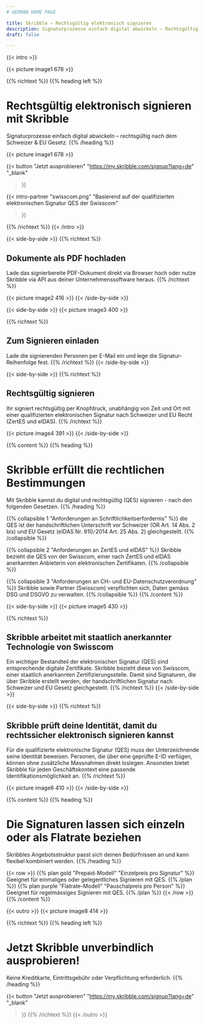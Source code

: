 ```yaml
---
# GERMAN HOME PAGE

title: Skribble – Rechtsgültig elektronisch signieren
description: Signaturprozesse einfach digital abwickeln – Rechtsgültig nach dem Schweizer & EU-Gesetz.
draft: false

---
```



[//]: # (--------------------------------------------------------------------------------------------------------------)

{{< intro >}}
<div class="hide-for-mobile">
  {{< picture image1 678 >}}
</div>

{{% richtext %}}
{{% heading left %}}
# Rechtsgültig elektronisch signieren mit Skribble
Signaturprozesse einfach digital abwickeln – rechtsgültig nach dem Schweizer & EU Gesetz.
{{% /heading %}}

<div class="hide-for-desktop">
  {{< picture image1 678 >}}
</div>

{{< button
  "Jetzt ausprobieren"
  "https://my.skribble.com/signup?lang=de"
  "_blank"
>}}

{{< intro-partner
  "swisscom.png"
  "Basierend auf der qualifizierten elektronischen Signatur QES der Swisscom"
>}}

{{% /richtext %}}
{{< /intro >}}

[//]: # (--------------------------------------------------------------------------------------------------------------)

{{< side-by-side >}}
{{% richtext %}}
## Dokumente als PDF hochladen
Lade das signierbereite PDF-Dokument direkt via Browser hoch oder nutze Skribble via API aus deiner Unternehmenssoftware heraus.
{{% /richtext %}}

{{< picture image2 416 >}}
{{< /side-by-side >}}

[//]: # (--------------------------------------------------------------------------------------------------------------)

{{< side-by-side >}}
{{< picture image3 400 >}}

{{% richtext %}}
## Zum Signieren einladen
Lade die signierenden Personen per E-Mail ein und lege die Signatur-Reihenfolge fest.
{{% /richtext %}}
{{< /side-by-side >}}

[//]: # (--------------------------------------------------------------------------------------------------------------)

{{< side-by-side >}}
{{% richtext %}}
## Rechtsgültig signieren
Ihr signiert rechtsgültig per Knopfdruck, unabhängig von Zeit und Ort mit einer qualifizierten elektronischen Signatur nach Schweizer und EU Recht (ZertES und eIDAS).
{{% /richtext %}}

{{< picture image4 391 >}}
{{< /side-by-side >}}

[//]: # (--------------------------------------------------------------------------------------------------------------)

{{% content %}}
{{% heading %}}
# Skribble erfüllt die rechtlichen Bestimmungen
Mit Skribble kannst du digital und rechtsgültig (QES) signieren - nach den folgenden Gesetzen.
{{% /heading %}}

{{% collapsible 1 "Anforderungen an Schriftlichkeitserfordernis" %}}
die QES ist der handschriftlichen Unterschrift vor Schweizer (OR Art. 14 Abs. 2 bis) und EU Gesetz (eIDAS Nr. 910`/`2014 Art. 25 Abs. 2) gleichgestellt.
{{% /collapsible %}}

{{% collapsible 2 "Anforderungen an ZertES und eIDAS" %}}
Skribble bezieht die QES von der Swisscom, einer nach ZertES und eIDAS anerkannten Anbieterin von elektronischen Zertifikaten.
{{% /collapsible %}}

{{% collapsible 3 "Anforderungen an CH- und EU-Datenschutzverordnung" %}}
Skribble sowie Partner (Swisscom) verpflichten sich, Daten gemäss DSG und DSGVO zu verwalten.
{{% /collapsible %}}
{{% /content %}}

[//]: # (--------------------------------------------------------------------------------------------------------------)

{{< side-by-side >}}
{{< picture image5 430 >}}

{{% richtext %}}
## Skribble arbeitet mit staatlich anerkannter Technologie von Swisscom
Ein wichtiger Bestandteil der elektronischen Signatur (QES) sind entsprechende digitale Zertifikate. Skribble bezieht diese von Swisscom, einer staatlich anerkannten Zertifizierungsstelle. Damit sind Signaturen, die über Skribble erstellt werden, der handschriftlichen Signatur nach Schweizer und EU Gesetz gleichgestellt.
{{% /richtext %}}
{{< /side-by-side >}}

[//]: # (--------------------------------------------------------------------------------------------------------------)

{{< side-by-side >}}
{{% richtext %}}
## Skribble prüft deine Identität, damit du rechtssicher elektronisch signieren kannst
Für die qualifizierte elektronische Signatur (QES) muss der Unterzeichnende seine Identität beweisen. Personen, die über eine geprüfte E-ID verfügen, können ohne zusätzliche Massnahmen direkt loslegen. Ansonsten bietet Skribble für jeden Geschäftskontext eine passende Identifikationsmöglichkeit an.
{{% /richtext %}}

{{< picture image6 410 >}}
{{< /side-by-side >}}

[//]: # (--------------------------------------------------------------------------------------------------------------)

{{% content %}}
{{% heading %}}
# Die Signaturen lassen sich einzeln oder als Flatrate beziehen
Skribbles Angebotsstruktur passt sich deinen Bedürfnissen an und kann flexibel kombiniert werden.
{{% /heading %}}

{{< row >}}
{{% plan gold "Prepaid-Modell" "Einzelpreis pro Signatur" %}}
Geeignet für einmaliges oder gelegentliches Signieren mit QES.
{{% /plan %}}
{{% plan purple "Flatrate-Modell" "Pauschalpreis pro Person" %}}
Geeignet für regelmässiges Signieren mit QES.
{{% /plan %}}
{{< /row >}}
{{% /content %}}

[//]: # (--------------------------------------------------------------------------------------------------------------)

{{< outro >}}
{{< picture image8 414 >}}

{{% richtext %}}
{{% heading left %}}
# Jetzt Skribble unverbindlich ausprobieren!
Keine Kreditkarte, Eintrittsgebühr oder Verpflichtung erforderlich.
{{% /heading %}}

{{< button
  "Jetzt ausprobieren"
  "https://my.skribble.com/signup?lang=de"
  "_blank"
>}}
{{% /richtext %}}
{{< /outro >}}